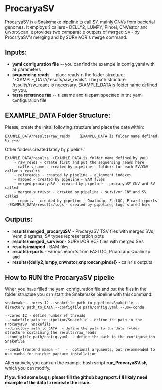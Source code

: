 # ProcaryaSV
ProcaryaSV is a Snakemake pipeline to call SV, mainly CNVs from bacterial genomes. 
It employs 5 callers - DELLY2, LUMPY, Pindel, CNVnator and CNproScan. 
It provides two comparable outputs of merged SV - by ProcaryaSV's merging and by SURVIVOR's merge command. 


## Inputs:
<ul>
<li><strong>yaml configuration file</strong> -- you can find the example in config.yaml with all parameters </li>
<li><strong>sequencing reads</strong> --  place reads in the folder structure: "EXAMPLE_DATA/results/raw_reads". The path structure /results/raw_reads is necessary. EXAMPLE_DATA is folder name defined by you.  </li>
<li><strong>fasta reference file</strong> -- filename and filepath specified in the yaml configuration file </li> 
</ul>

## EXAMPLE_DATA Folder Structure:
Please, create the initial following structure and place the data within:
```
EXAMPLE_DATA/results/raw_reads    (EXAMPLE_DATA is folder name defined by you)
```

Other folders created lately by pipeline:
```
EXAMPLE_DATA/results  (EXAMPLE_DATA is folder name defined by you)
    - raw_reads - create first and put the sequencing reads here
    - callers_name - created by pipeline - folders for each SV/CNV caller's results
    - references - created by pipeline - alignment indexes
    - mapped - created by pipeline - BAM files
    - merged_procaryaSV - created by pipeline - procaryaSV CNV and SV called
    - merged_survivor - created by pipeline - survivor CNV and SV called
    - reports - created by pipeline - Qualimap, FastQC, Picard reports
--EXAMPLE_DATA/results/logs - created by pipeline, logs stored here
```

## Outputs:
<ul>
<li> <strong>results/merged_procaryaSV</strong> - ProcaryaSV TSV files with merged SVs; Venn diagrams; SV types representation plots </li>
<li> <strong>results/merged_survivor</strong> - SURVIVOR VCF files with merged SVs </li>
<li> <strong>results/mapped</strong> - BAM files </li>
<li> <strong>results/reports</strong> - various reports from FASTQC, Picard and Qualimap and </li>
<li> <strong>results/{delly2;lumpy;cnvnator;cnproscan;pindel}</strong> - caller's outputs </li>
</ul>

## How to RUN the ProcaryaSV pipelie
When you have filled the yaml configuration file and put the files in the folder structure you can start the Snakemake pipeline with this command:
```
snakemake --cores 12 --snakefile path_to_pipeline/Snakefile --directory path_to_DATA --configfile path/config.yaml --use-conda 
```

    --cores 12 - define number of threads
    --snakefile path_to_pipeline/Snakefile - define the path to the ProcaryaSV  Snakefile
    --directory path_to_DATA  - define the path to the data folder structure containing the results/raw_reads
    --configfile path/config.yaml  - define the path to the configuration  Snakefile

    --conda-frontend mamba -r   -  optional arguments, but recommended to use mamba for quicker package installation

Alternatively, you can run the example bash script **run_ProcaryaSV.sh**, which you can modify. 

**If you find some bugs, please fill the github bug report. I'll likely need example of the data to recreate the issue.**

